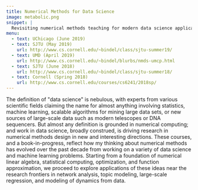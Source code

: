 ```yaml
---
title: Numerical Methods for Data Science
image: metabolic.png
snippet: |
  Revisiting numerical methods teaching for modern data science applications.
menu:
  - text: UChicago (June 2019)
  - text: SJTU (May 2019)
    url: http://www.cs.cornell.edu/~bindel/class/sjtu-summer19/
  - text: UMD (April 2019)
    url: http://www.cs.cornell.edu/~bindel/blurbs/nmds-umcp.html
  - text: SJTU (June 2018)
    url: http://www.cs.cornell.edu/~bindel/class/sjtu-summer18/
  - text: Cornell (Spring 2018)
    url: http://www.cs.cornell.edu/courses/cs6241/2018sp/
---
```


The definition of "data science" is nebulous, with experts from
various scientific fields claiming the name for almost anything
involving statistics, machine learning, scalable algorithms for mining
large data sets, or new sources of large-scale data such as modern
telescopes or DNA sequencers.  But almost any definition is grounded
in numerical computing; and work in data science, broadly construed,
is driving research in numerical methods design in new and interesting
directions.  These courses, and a book-in-progress, reflect how my
thinking about numerical methods has evolved over the past decade from
working on a variety of data science and machine learning problems.
Starting from a foundation of numerical linear algebra, statistical
computing, optimization, and function approximation, we proceed to
explore applications of these ideas near the research frontiers in
network analysis, topic modeling, large-scale regression, and modeling
of dynamics from data.

